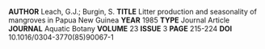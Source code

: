 **AUTHOR** Leach, G.J.; Burgin, S.
**TITLE** Litter production and seasonality of mangroves in Papua New Guinea
**YEAR** 1985
**TYPE** Journal Article
**JOURNAL** Aquatic Botany
**VOLUME** 23
**ISSUE** 3
**PAGE** 215-224
**DOI** 10.1016/0304-3770(85)90067-1
